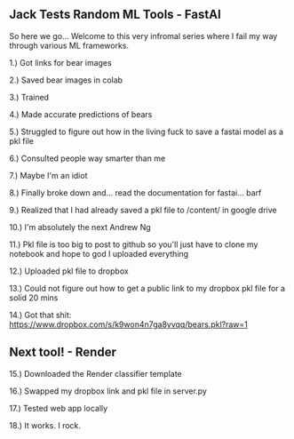 ## Jack Tests Random ML Tools - FastAI

So here we go... Welcome to this very infromal series where I fail my way through various ML frameworks.<br>


1.) Got links for bear images

2.) Saved bear images in colab

3.) Trained

4.) Made accurate predictions of bears

5.) Struggled to figure out how in the living fuck to save a fastai model as a pkl file

6.) Consulted people way smarter than me

7.) Maybe I'm an idiot

8.) Finally broke down and... read the documentation for fastai... barf

9.) Realized that I had already saved a pkl file to /content/ in google drive

10.) I'm absolutely the next Andrew Ng

11.) Pkl file is too big to post to github so you'll just have to clone my notebook and hope to god I uploaded everything

12.) Uploaded pkl file to dropbox

13.) Could not figure out how to get a public link to my dropbox pkl file for a solid 20 mins

14.) Got that shit: https://www.dropbox.com/s/k9won4n7ga8yvqq/bears.pkl?raw=1

## Next tool! - Render

15.) Downloaded the Render classifier template

16.) Swapped my dropbox link and pkl file in server.py

17.) Tested web app locally

18.) It works. I rock.

